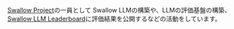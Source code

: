 
[Swallow Project](https://swallow-llm.github.io/index.ja.html)の一員として
Swallow LLMの構築や、LLMの評価基盤の構築、[Swallow LLM Leaderboard](https://swallow-llm.github.io/leaderboard/index-chat.ja.html)に評価結果を公開するなどの活動をしています。